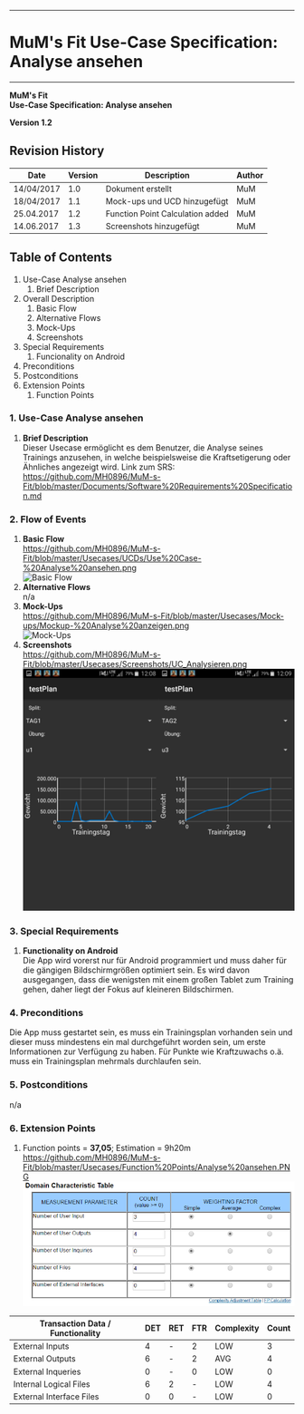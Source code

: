 -------------
# MuM's Fit Use-Case Specification: Analyse ansehen #
-------------
**MuM's Fit**  
**Use-Case Specification: Analyse ansehen**

**Version 1.2**

## Revision History ##
 
|Date|Version|Description|Author|
|----|----|----|----|
|14/04/2017|1.0|Dokument erstellt|MuM|
|18/04/2017|1.1|Mock-ups und UCD hinzugefügt|MuM|
|25.04.2017|1.2|Function Point Calculation added|MuM|
|14.06.2017|1.3|Screenshots hinzugefügt|MuM|
 

## Table of Contents ##
1. Use-Case Analyse ansehen
	1. Brief Description
2. Overall Description
	1. Basic Flow
	2. Alternative Flows
	4. Mock-Ups
	5. Screenshots
3. Special Requirements
	1. Funcionality on Android
4. Preconditions
5. Postconditions
6. Extension Points
	1. Function Points

### 1. Use-Case Analyse ansehen ###
1. **Brief Description**  
Dieser Usecase ermöglicht es dem Benutzer, die Analyse seines Trainings anzusehen, in welche beispielsweise die Kraftsetigerung oder Ähnliches angezeigt wird.
	Link zum SRS:   
	<a href="https://github.com/MH0896/MuM-s-Fit/blob/master/Documents/Software%20Requirements%20Specification.md">https://github.com/MH0896/MuM-s-Fit/blob/master/Documents/Software%20Requirements%20Specification.md</a>

### 2. Flow of Events ###
1. **Basic Flow**  
<a href="https://github.com/MH0896/MuM-s-Fit/blob/master/Usecases/UCDs/Use%20Case-%20Analyse%20ansehen.png">https://github.com/MH0896/MuM-s-Fit/blob/master/Usecases/UCDs/Use%20Case-%20Analyse%20ansehen.png</a>  
![Basic Flow](https://github.com/MH0896/MuM-s-Fit/blob/master/Usecases/UCDs/Use%20Case-%20Analyse%20ansehen.png "Basic Flow")
2. **Alternative Flows**  
n/a
3. **Mock-Ups**  
<a href="https://github.com/MH0896/MuM-s-Fit/blob/master/Usecases/Mock-ups/Mockup-%20Analyse%20anzeigen.png">https://github.com/MH0896/MuM-s-Fit/blob/master/Usecases/Mock-ups/Mockup-%20Analyse%20anzeigen.png</a>  
![Mock-Ups](https://github.com/MH0896/MuM-s-Fit/blob/master/Usecases/Mock-ups/Mockup-%20Analyse%20anzeigen.png "Mock-Ups")
4. **Screenshots**  
<a href="https://github.com/MH0896/MuM-s-Fit/blob/master/Usecases/Screenshots/UC_Analysieren.png">https://github.com/MH0896/MuM-s-Fit/blob/master/Usecases/Screenshots/UC_Analysieren.png</a>  
![Screenshots](https://github.com/MH0896/MuM-s-Fit/blob/master/Usecases/Screenshots/UC_Analysieren.png "Screenshots")

### 3. Special Requirements ###
1. **Functionality on Android**  
Die App wird vorerst nur für Android programmiert und muss daher für die gängigen Bildschirmgrößen optimiert sein. Es wird davon ausgegangen, dass die wenigsten mit einem großen Tablet zum Training gehen, daher liegt der Fokus auf kleineren Bildschirmen.

### 4. Preconditions ###
Die App muss gestartet sein, es muss ein Trainingsplan vorhanden sein und dieser muss mindestens ein mal durchgeführt worden sein, um erste Informationen zur Verfügung zu haben. Für Punkte wie Kraftzuwachs o.ä. muss ein Trainingsplan mehrmals durchlaufen sein.

### 5. Postconditions ###
n/a

### 6. Extension Points ###
1. Function points = **37,05**; Estimation = 9h20m   
<a href="https://github.com/MH0896/MuM-s-Fit/blob/master/Usecases/Function%20Points/Analyse%20ansehen.PNG">https://github.com/MH0896/MuM-s-Fit/blob/master/Usecases/Function%20Points/Analyse%20ansehen.PNG</a>  
![FPs](https://github.com/MH0896/MuM-s-Fit/blob/master/Usecases/Function%20Points/Analyse%20ansehen.PNG "FPs")  
 
|Transaction Data / Functionality|DET|RET|FTR|Complexity|Count|
|----|----|----|----|----|----|
|External Inputs|4|-|2|LOW|3|
|External Outputs|6|-|2|AVG|4|
|External Inqueries|0|-|0|LOW|0|
|Internal Logical Files|6|2|-|LOW|4|
|External Interface Files|0|0|-|LOW|0|
 